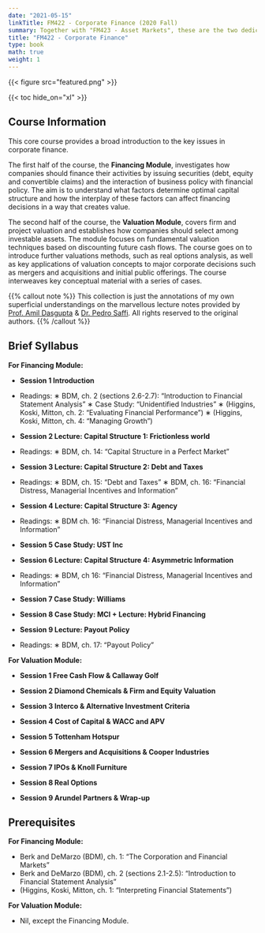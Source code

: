 ```yaml
---
date: "2021-05-15"
linkTitle: FM422 - Corporate Finance (2020 Fall)
summary: Together with "FM423 - Asset Markets", these are the two dedicated core courses in the first term of LSE's flagship MSc Finance (FPE) Program.
title: "FM422 - Corporate Finance"
type: book
math: true
weight: 1
---
```


{{< figure src="featured.png" >}}

{{< toc hide_on="xl" >}}

## Course Information


This core course provides a broad introduction to the key issues in corporate finance. 

The first half of the course, the **Financing Module**, investigates how companies should finance their activities by issuing securities (debt, equity and convertible claims) and the interaction of business policy with financial policy. The aim is to understand what factors determine optimal capital structure and how the interplay of these factors can affect financing decisions in a way that creates value. 

The second half of the course, the **Valuation Module**, covers firm and project valuation and establishes how companies should select among investable assets. The module focuses on fundamental valuation techniques based on discounting future cash flows. The course goes on to introduce further valuations methods, such as real options analysis, as well as key applications of valuation concepts to major corporate decisions such as mergers and acquisitions and initial public offerings. The course interweaves key conceptual material with a series of cases.

{{% callout note %}}
This collection is just the annotations of my own superficial understandings on the marvellous lecture notes provided by [Prof. Amil Dasgupta](https://personal.lse.ac.uk/dasgupt2/) & [Dr. Pedro Saffi](https://pedrosaffi.com/). All rights reserved to the original authors. 
{{% /callout %}}

## Brief Syllabus


**For Financing Module:**

* **Session 1 Introduction**

- Readings:
∗ BDM, ch. 2 (sections 2.6-2.7): “Introduction to Financial Statement Analysis”
∗ Case Study: “Unidentified Industries”
∗ (Higgins, Koski, Mitton, ch. 2:  “Evaluating Financial Performance”)
∗ (Higgins, Koski, Mitton, ch. 4: “Managing Growth”)

* **Session 2 Lecture: Capital Structure 1: Frictionless world**

- Readings:
∗ BDM, ch.  14:  “Capital Structure in a Perfect Market”

*	**Session 3 Lecture: Capital Structure 2: Debt and Taxes**

- Readings:
∗ BDM, ch. 15: “Debt and Taxes”
∗ BDM, ch. 16: “Financial Distress, Managerial Incentives and Information”

*	**Session 4 Lecture: Capital Structure 3: Agency**

- Readings:
∗ BDM ch. 16: “Financial Distress, Managerial Incentives and Information”

*	**Session 5 Case Study: UST Inc**

*	**Session 6 Lecture: Capital Structure 4: Asymmetric Information**

- Readings:
∗ BDM, ch 16: “Financial Distress, Managerial Incentives and Information”

*	**Session 7 Case Study: Williams**

*	**Session 8 Case Study: MCI + Lecture: Hybrid Financing**

*	**Session 9 Lecture: Payout Policy**

- Readings:
∗ BDM, ch. 17: “Payout Policy”



**For Valuation Module:**

*	**Session 1	Free Cash Flow & Callaway Golf**

*	**Session 2	Diamond Chemicals & Firm and Equity Valuation**

*	**Session 3	Interco & Alternative Investment Criteria**

*	**Session 4	Cost of Capital & WACC and APV**

*	**Session 5	Tottenham Hotspur**

*	**Session 6	Mergers and Acquisitions & Cooper Industries**

*	**Session 7	IPOs & Knoll Furniture**

*	**Session 8	Real Options**

*	**Session 9	Arundel Partners & Wrap-up**



## Prerequisites


**For Financing Module:**

- Berk and DeMarzo (BDM), ch. 1: “The Corporation and Financial Markets”
- Berk and DeMarzo (BDM), ch. 2 (sections 2.1-2.5): “Introduction to Financial Statement Analysis”
- (Higgins, Koski, Mitton, ch. 1: “Interpreting Financial Statements”)

**For Valuation Module:**

- Nil, except the Financing Module.
